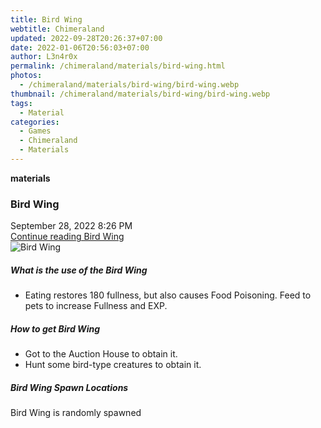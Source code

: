 ```yaml
---
title: Bird Wing
webtitle: Chimeraland
updated: 2022-09-28T20:26:37+07:00
date: 2022-01-06T20:56:03+07:00
author: L3n4r0x
permalink: /chimeraland/materials/bird-wing.html
photos:
  - /chimeraland/materials/bird-wing/bird-wing.webp
thumbnail: /chimeraland/materials/bird-wing/bird-wing.webp
tags:
  - Material
categories:
  - Games
  - Chimeraland
  - Materials
---
```


<section id="bootstrap-wrapper">
  <link
    rel="stylesheet"
    href="https://cdn.statically.io/gh/dimaslanjaka/Web-Manajemen/40ac3225/css/bootstrap-4.5-wrapper.css"
  />
  <div
    class="row g-0 border rounded overflow-hidden flex-md-row mb-4 shadow-sm position-relative"
  >
    <div class="col p-4 d-flex flex-column position-static">
      <strong class="d-inline-block mb-2 text-success">materials</strong>
      <h3 class="mb-0">Bird Wing</h3>
      <div class="mb-1 text-muted">September 28, 2022 8:26 PM</div>
      <a href="#" class="stretched-link d-none">Continue reading Bird Wing</a>
    </div>
    <div class="col-auto d-none d-lg-block">
      <img
        src="/chimeraland/materials/bird-wing/bird-wing.webp"
        alt="Bird Wing"
      />
    </div>
  </div>
  <div class="row">
    <div class="col-lg-6 col-12 mb-2">
      <div class="card">
        <div class="card-body">
          <h5 class="card-title">What is the use of the Bird Wing</h5>
          <div class="card-text">
            <ul>
              <li>
                Eating restores 180 fullness, but also causes Food Poisoning.
                Feed to pets to increase Fullness and EXP.
              </li>
            </ul>
          </div>
        </div>
      </div>
    </div>
    <div class="col-lg-6 col-12 mb-2">
      <div class="card">
        <div class="card-body">
          <h5 class="card-title">How to get Bird Wing</h5>
          <div class="card-text">
            <ul>
              <li>Got to the Auction House to obtain it.</li>
              <li>Hunt some bird-type creatures to obtain it.</li>
            </ul>
          </div>
        </div>
      </div>
    </div>
    <div class="col-12 mb-2">
      <h5>Bird Wing Spawn Locations</h5>
      <p>Bird Wing is randomly spawned</p>
    </div>
  </div>
</section>